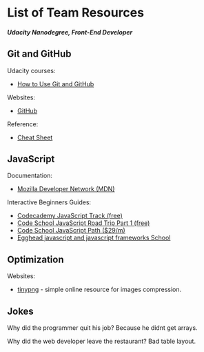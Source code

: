 # List of Team Resources
##### Udacity Nanodegree, Front-End Developer

## Git and GitHub

Udacity courses:
* [How to Use Git and GitHub](https://www.udacity.com/course/ud775-nd)

Websites:
* [GitHub](https://github.com)

Reference:
* [Cheat Sheet](http://www.git-tower.com/blog/git-cheat-sheet/)

## JavaScript

Documentation:
* [Mozilla Developer Network (MDN)](https://developer.mozilla.org/en-US/docs/Web/JavaScript)

Interactive Beginners Guides:
* [Codecademy JavaScript Track (free)](https://www.codecademy.com/en/tracks/javascript)
* [Code School JavaScript Road Trip Part 1 (free)](https://www.codeschool.com/courses/javascript-road-trip-part-1)
* [Code School JavaScript Path ($29/m)](https://www.codeschool.com/paths/javascript)
* [Egghead javascript and javascript frameworks School](https://egghead.io/)

## Optimization

Websites:
* [tinypng](https://tinypng.com) - simple online resource for images compression.

## Jokes

Why did the programmer quit his job?
Because he didnt get arrays.

Why did the web developer leave the restaurant?
Bad table layout.